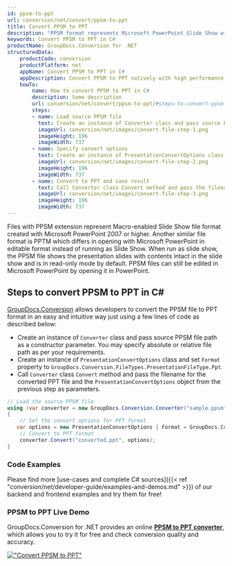 ```yaml
---
id: ppsm-to-ppt
url: conversion/net/convert/ppsm-to-ppt
title: Convert PPSM to PPT
description: "PPSM format represents Microsoft PowerPoint Slide Show with .ppsm extension. Learn how to convert PPSM to PPT file programmatically in C# language using GroupDocs.Conversion for .NET library."
keywords: Convert PPSM to PPT in C#
productName: GroupDocs.Conversion for .NET
structuredData:
    productCode: conversion
    productPlatform: net
    appName: Convert PPSM to PPT in C#
    appDescription: Convert PPSM to PPT natively with high performance using C# language and server side GroupDocs.Conversion for .NET APIs, without the use of any software like Microsoft or Open Office.
    howTo:
        name: How to convert PPSM to PPT in C# 
        description: Some description
        url: conversion/net/convert/ppsm-to-ppt/#steps-to-convert-ppsm-to-ppt-in-c
        steps:
        - name: Load source PPSM file 
          text: Create an instance of Converter class and pass source PPSM file path as a constructor parameter. You may specify absolute or relative file path as per your requirements. 
          imageUrl: conversion/net/images/convert-file-step-1.png
          imageHeight: 196
          imageWidth: 737
        - name: Specify convert options 
          text: Create an instance of PresentationConvertOptions class.
          imageUrl: conversion/net/images/convert-file-step-2.png
          imageHeight: 196
          imageWidth: 737
        - name: Convert to PPT and save result 
          text: Call Converter class Convert method and pass the filename for the converted HTML file and the PresentationConvertOptions object from the previous step as parameters.
          imageUrl: conversion/net/images/convert-file-step-3.png
          imageHeight: 196
          imageWidth: 737
---
```


Files with PPSM extension represent Macro-enabled Slide Show file format created with Microsoft PowerPoint 2007 or higher. Another similar file format is PPTM which differs in opening with Microsoft PowerPoint in editable format instead of running as Slide Show. When run as slide show, the PPSM file shows the presentation slides with contents intact in the slide show and is in read-only mode by default. PPSM files can still be edited in Microsoft PowerPoint by opening it in PowerPoint.

## Steps to convert PPSM to PPT in C#

[GroupDocs.Conversion](https://products.groupdocs.com/conversion/net) allows developers to convert the PPSM file to PPT format in an easy and intuitive way just using a few lines of code as described below:

* Create an instance of `Converter` class and pass source PPSM file path as a constructor parameter. You may specify absolute or relative file path as per your requirements. 
* Create an instance of `PresentationConvertOptions` class and set `Format` property to `GroupDocs.Conversion.FileTypes.PresentationFileType.Ppt`.
* Call `Converter` class `Convert` method and pass the filename for the converted PPT file and the `PresentationConvertOptions` object from the previous step as parameters.

```csharp
// Load the source PPSM file
using (var converter = new GroupDocs.Conversion.Converter("sample.ppsm"))
{
    // Set the convert options for PPT format
   var options = new PresentationConvertOptions { Format = GroupDocs.Conversion.FileTypes.PresentationFileType.Ppt };
    // Convert to PPT format
    converter.Convert("converted.ppt", options);
}
```

### Code Examples

Please find more [use-cases and complete C# sources]({{< ref "conversion/net/developer-guide/examples-and-demos.md" >}}) of our backend and frontend examples and try them for free!

### PPSM to PPT Live Demo

GroupDocs.Conversion for .NET provides an online [**PPSM to PPT converter**](https://products.groupdocs.app/conversion/ppsm-to-ppt), which allows you to try it for free and check conversion quality and accuracy.

[!["Convert PPSM to PPT"](conversion/net/images/convert-to-ppt/convert-ppsm-to-ppt.png)](https://products.groupdocs.app/conversion/ppsm-to-ppt)